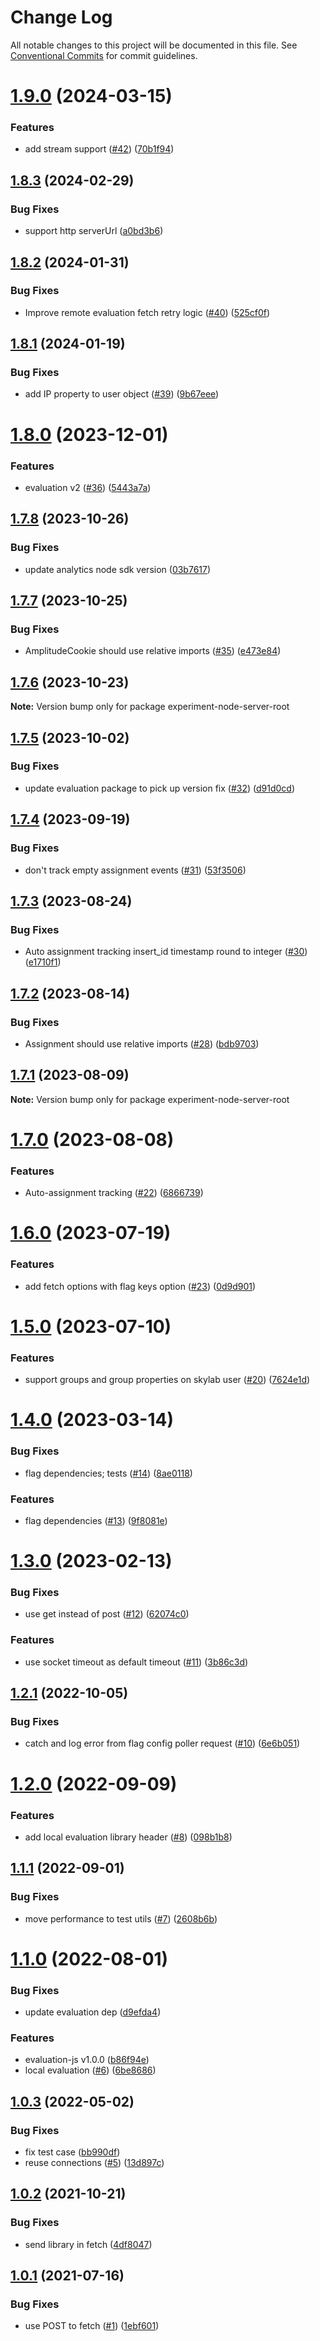 # Change Log

All notable changes to this project will be documented in this file.
See [Conventional Commits](https://conventionalcommits.org) for commit guidelines.

# [1.9.0](https://github.com/amplitude/experiment-node-server/compare/v1.8.3...v1.9.0) (2024-03-15)


### Features

* add stream support ([#42](https://github.com/amplitude/experiment-node-server/issues/42)) ([70b1f94](https://github.com/amplitude/experiment-node-server/commit/70b1f94e53ff8b0212ac89b6fa4fa451c067b946))





## [1.8.3](https://github.com/amplitude/experiment-node-server/compare/v1.8.2...v1.8.3) (2024-02-29)


### Bug Fixes

* support http serverUrl ([a0bd3b6](https://github.com/amplitude/experiment-node-server/commit/a0bd3b602f8cfb57d950aec9ed29549e42906a24))





## [1.8.2](https://github.com/amplitude/experiment-node-server/compare/v1.8.1...v1.8.2) (2024-01-31)


### Bug Fixes

* Improve remote evaluation fetch retry logic ([#40](https://github.com/amplitude/experiment-node-server/issues/40)) ([525cf0f](https://github.com/amplitude/experiment-node-server/commit/525cf0f48e3ed53cf6f57d42087fbe961315324b))





## [1.8.1](https://github.com/amplitude/experiment-node-server/compare/v1.8.0...v1.8.1) (2024-01-19)


### Bug Fixes

* add IP property to user object ([#39](https://github.com/amplitude/experiment-node-server/issues/39)) ([9b67eee](https://github.com/amplitude/experiment-node-server/commit/9b67eee008728b6fbcfe0d96da24a2910ea6c885))





# [1.8.0](https://github.com/amplitude/experiment-node-server/compare/v1.7.8...v1.8.0) (2023-12-01)


### Features

* evaluation v2 ([#36](https://github.com/amplitude/experiment-node-server/issues/36)) ([5443a7a](https://github.com/amplitude/experiment-node-server/commit/5443a7a95cea956502e1722673b473591ed0d82b))





## [1.7.8](https://github.com/amplitude/experiment-node-server/compare/v1.7.7...v1.7.8) (2023-10-26)


### Bug Fixes

* update analytics node sdk version ([03b7617](https://github.com/amplitude/experiment-node-server/commit/03b76171ad771d71f8f03719809404fd3550d302))





## [1.7.7](https://github.com/amplitude/experiment-node-server/compare/v1.7.6...v1.7.7) (2023-10-25)


### Bug Fixes

* AmplitudeCookie should use relative imports ([#35](https://github.com/amplitude/experiment-node-server/issues/35)) ([e473e84](https://github.com/amplitude/experiment-node-server/commit/e473e849bda63e4ff58fb35961830a0373c5f772))





## [1.7.6](https://github.com/amplitude/experiment-node-server/compare/v1.7.5...v1.7.6) (2023-10-23)

**Note:** Version bump only for package experiment-node-server-root





## [1.7.5](https://github.com/amplitude/experiment-node-server/compare/v1.7.4...v1.7.5) (2023-10-02)


### Bug Fixes

* update evaluation package to pick up version fix ([#32](https://github.com/amplitude/experiment-node-server/issues/32)) ([d91d0cd](https://github.com/amplitude/experiment-node-server/commit/d91d0cd0a4bf6fceed9ccb6746b17963b9a19712))





## [1.7.4](https://github.com/amplitude/experiment-node-server/compare/v1.7.3...v1.7.4) (2023-09-19)


### Bug Fixes

* don't track empty assignment events ([#31](https://github.com/amplitude/experiment-node-server/issues/31)) ([53f3506](https://github.com/amplitude/experiment-node-server/commit/53f35068af55c09cb5b34f6cf0a013b79ef8c3c6))





## [1.7.3](https://github.com/amplitude/experiment-node-server/compare/v1.7.2...v1.7.3) (2023-08-24)


### Bug Fixes

* Auto assignment tracking insert_id timestamp round to integer ([#30](https://github.com/amplitude/experiment-node-server/issues/30)) ([e1710f1](https://github.com/amplitude/experiment-node-server/commit/e1710f1d98317a1c34702db69b20f2d3cec79f49))





## [1.7.2](https://github.com/amplitude/experiment-node-server/compare/v1.7.1...v1.7.2) (2023-08-14)


### Bug Fixes

* Assignment should use relative imports ([#28](https://github.com/amplitude/experiment-node-server/issues/28)) ([bdb9703](https://github.com/amplitude/experiment-node-server/commit/bdb9703abe0252719760ed732f37329746167c15))





## [1.7.1](https://github.com/amplitude/experiment-node-server/compare/v1.7.0...v1.7.1) (2023-08-09)

**Note:** Version bump only for package experiment-node-server-root





# [1.7.0](https://github.com/amplitude/experiment-node-server/compare/v1.6.0...v1.7.0) (2023-08-08)


### Features

* Auto-assignment tracking ([#22](https://github.com/amplitude/experiment-node-server/issues/22)) ([6866739](https://github.com/amplitude/experiment-node-server/commit/686673918957f1653fe96f1fba6e3feb99629a4a))





# [1.6.0](https://github.com/amplitude/experiment-node-server/compare/v1.5.0...v1.6.0) (2023-07-19)


### Features

* add fetch options with flag keys option ([#23](https://github.com/amplitude/experiment-node-server/issues/23)) ([0d9d901](https://github.com/amplitude/experiment-node-server/commit/0d9d90115b2a16c991514e7487a3e2e41c6c9fa1))





# [1.5.0](https://github.com/amplitude/experiment-node-server/compare/v1.4.0...v1.5.0) (2023-07-10)


### Features

* support groups and group properties on skylab user ([#20](https://github.com/amplitude/experiment-node-server/issues/20)) ([7624e1d](https://github.com/amplitude/experiment-node-server/commit/7624e1deaf2c6e981610418f994478d794cdeaa9))





# [1.4.0](https://github.com/amplitude/experiment-node-server/compare/v1.3.0...v1.4.0) (2023-03-14)


### Bug Fixes

* flag dependencies; tests ([#14](https://github.com/amplitude/experiment-node-server/issues/14)) ([8ae0118](https://github.com/amplitude/experiment-node-server/commit/8ae01186c0ada351f008e3d17e827cc9de787570))


### Features

* flag dependencies ([#13](https://github.com/amplitude/experiment-node-server/issues/13)) ([9f8081e](https://github.com/amplitude/experiment-node-server/commit/9f8081eb37a77e9083016c82b5415b8088629ed4))





# [1.3.0](https://github.com/amplitude/experiment-node-server/compare/v1.2.1...v1.3.0) (2023-02-13)


### Bug Fixes

* use get instead of post ([#12](https://github.com/amplitude/experiment-node-server/issues/12)) ([62074c0](https://github.com/amplitude/experiment-node-server/commit/62074c0142b36c78d159dd7993ca4f7d4657c7a6))


### Features

* use socket timeout as default timeout ([#11](https://github.com/amplitude/experiment-node-server/issues/11)) ([3b86c3d](https://github.com/amplitude/experiment-node-server/commit/3b86c3d9a680ed462f57a79aa1f4c2ccc5418dc1))





## [1.2.1](https://github.com/amplitude/experiment-node-server/compare/v1.2.0...v1.2.1) (2022-10-05)


### Bug Fixes

* catch and log error from flag config poller request ([#10](https://github.com/amplitude/experiment-node-server/issues/10)) ([6e6b051](https://github.com/amplitude/experiment-node-server/commit/6e6b05105de7be197472584bd5a0635e9e001e06))





# [1.2.0](https://github.com/amplitude/experiment-node-server/compare/v1.1.1...v1.2.0) (2022-09-09)


### Features

* add local evaluation library header ([#8](https://github.com/amplitude/experiment-node-server/issues/8)) ([098b1b8](https://github.com/amplitude/experiment-node-server/commit/098b1b8dd1037e207bac7d3586a67c7a1bf3e134))





## [1.1.1](https://github.com/amplitude/experiment-node-server/compare/v1.1.0...v1.1.1) (2022-09-01)


### Bug Fixes

* move performance to test utils ([#7](https://github.com/amplitude/experiment-node-server/issues/7)) ([2608b6b](https://github.com/amplitude/experiment-node-server/commit/2608b6b43a9c1dd668cc414e05540f14c858d891))





# [1.1.0](https://github.com/amplitude/experiment-node-server/compare/v1.0.3...v1.1.0) (2022-08-01)


### Bug Fixes

* update evaluation dep ([d9efda4](https://github.com/amplitude/experiment-node-server/commit/d9efda4ee2ad4d4b4ef02d72a7fdaac9f43f1c1a))


### Features

* evaluation-js v1.0.0 ([b86f94e](https://github.com/amplitude/experiment-node-server/commit/b86f94e17ec9cca83b4189f0102aa11c01cb5cb2))
* local evaluation ([#6](https://github.com/amplitude/experiment-node-server/issues/6)) ([6be8686](https://github.com/amplitude/experiment-node-server/commit/6be868689ac03c8ee49841e43c21dc51f1b4c1c5))





## [1.0.3](https://github.com/amplitude/experiment-node-server/compare/v1.0.2...v1.0.3) (2022-05-02)


### Bug Fixes

* fix test case ([bb990df](https://github.com/amplitude/experiment-node-server/commit/bb990df488552277cda006d95b82ad059a50a59d))
* reuse connections ([#5](https://github.com/amplitude/experiment-node-server/issues/5)) ([13d897c](https://github.com/amplitude/experiment-node-server/commit/13d897c9dfe4049329e3dee9217af370170f8209))





## [1.0.2](https://github.com/amplitude/experiment-node-server/compare/v1.0.1...v1.0.2) (2021-10-21)


### Bug Fixes

* send library in fetch ([4df8047](https://github.com/amplitude/experiment-node-server/commit/4df804741f5b7f125f0717bca18b449595e24d3a))





## [1.0.1](https://github.com/amplitude/experiment-node-server/compare/v1.0.0...v1.0.1) (2021-07-16)


### Bug Fixes

* use POST to fetch ([#1](https://github.com/amplitude/experiment-node-server/issues/1)) ([1ebf601](https://github.com/amplitude/experiment-node-server/commit/1ebf6013a831de2172bcf398f60ebc7fb6f25bd8))
